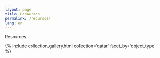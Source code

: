 ```yaml
---
layout: page
title: Resources
permalink: /recursos/
lang: en
---
```


Resources.


{% include collection_gallery.html collection='qatar' facet_by='object_type' %}

